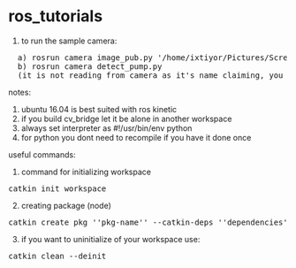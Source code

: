 # ros_tutorials
1. to run the sample camera:
<pre>
  a) rosrun camera image_pub.py '/home/ixtiyor/Pictures/Screenshot from 2019-10-02 10-52-39.png'
  b) rosrun camera detect_pump.py
  (it is not reading from camera as it's name claiming, you can do it with little change if you want)
</pre>
notes:
1. ubuntu 16.04 is best suited with ros kinetic
2. if you build cv_bridge let it be alone in another workspace
3. always set interpreter as #!/usr/bin/env python
4. for python you dont need to recompile if you have it done once

useful commands:
1. command for initializing workspace
<pre>
catkin_init_workspace
</pre>
2. creating package (node)
<pre>
catkin create pkg ''pkg-name'' --catkin-deps ''dependencies''
</pre>

3. if you want to uninitialize of your workspace use:
<pre>
catkin clean --deinit
</pre>
